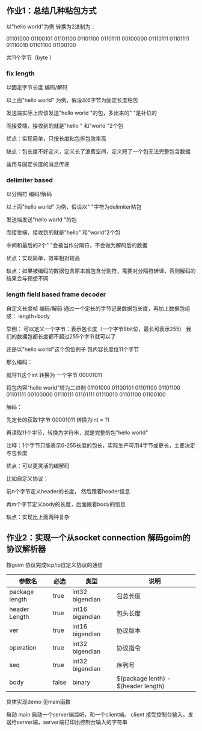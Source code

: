 
## 作业1：总结几种粘包方式
以"hello world"为例
转换为2进制为：

01101000
01100101
01101100
01101100
01101111
00100000
01110111
01101111
01110010
01101100
01100100

共11个字节（byte ）


### fix length
以固定字节长度 编码/解码

以上面"hello world" 为例，假设以6字节为固定长度粘包

发送端实际上应该发送"hello world "的包，多出来的" "是补位的

而接受端，接收到的就是"hello " 和"world "2个包

优点：实现简单，只按长度粘包拆包效率高

缺点：包长度不好定义，定义长了浪费空间，定义短了一个包无法完整包含数据

适用与固定长度的消息传递

### delimiter based 
以分隔符 编码/解码

以上面"hello world" 为例，假设以" "字符为delimiter粘包

发送端发送"hello world "的包

而接受端，接收到的就是"hello" 和"world"2个包

中间和最后的2个" "会被当作分隔符，不会做为解码后的数据

优点：实现简单，效率相对较高

缺点：如果被编码的数据包含原本就包含分割符，需要对分隔符转译，否则解码的结果会与预想不同


### length field based frame decoder
自定义长度帧 编码/解码
通过一个定长的字节记录数据包长度，再加上数据包组成：
length+body

举例：
可以定义一个字节：表示包长度（一个字节8bit位，最长可表示255）
我们的数据包都长度都不超过255个字节就可以了

还是以"hello world"这个包位例子
包内容长度位11个字节

那么编码：

就将11这个int 转换为 一个字节 00001011

将包内容"hello world"转为二进制
01101000
01100101
01101100
01101100
01101111
00100000
01110111
01101111
01110010
01101100
01100100

解码：

先定长的获取1字节 00001011 转换为int = 11

再读取11个字节，转换为字符串，就是完整的包"hello world"

注释：1个字节只能表示0-255长度的包长，实际生产可用4字节或更长，主要决定与包长度

优点：可以更灵活的编解码

比如自定义协议：

前n个字节定义header的长度， 然后跟着header信息

再m个字节定义body的长度，后面跟着body的信息

缺点：实现比上面两种复杂


## 作业2：实现一个从socket connection 解码goim的协议解析器

按goim 协议完成tcp/ip自定义协议的通信

参数名            | 必选    | 类型              | 说明
----------------|-------|-----------------|------------------------------------------
package length | true  | int32 bigendian | 包总长度
header Length  | true  | int16 bigendian | 包头长度
ver            | true  | int16 bigendian | 协议版本
operation      | true  | int32 bigendian | 协议指令
seq            | true  | int32 bigendian | 序列号
body           | false | binary          | $\(package lenth\) \- $\(header length\) 


具体实现demo 见main函数

启动 main 启动一个server端监听，和一个client端。
client 接受控制台输入，发送给server端，server端打印出控制台输入的字符串


